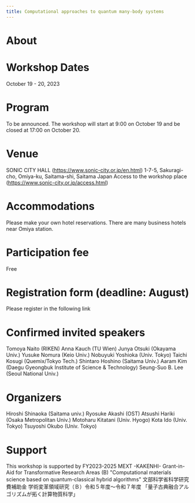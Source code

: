```yaml
---
title: Computational approaches to quantum many-body systems
---
```


# About

# Workshop Dates 
October 19 - 20, 2023

# Program
To be announced. 
The workshop will start at 9:00 on October 19 and be closed at 17:00 on October 20.

# Venue
SONIC CITY HALL (https://www.sonic-city.or.jp/en.html)
1-7-5, Sakuragi-cho, Omiya-ku, Saitama-shi, Saitama Japan
Access to the workshop place (https://www.sonic-city.or.jp/access.html)

# Accommodations
Please make your own hotel reservations. There are many business hotels near Omiya station.

# Participation fee
Free

# Registration form (deadline: August) 
Please register in the following link  

# Confirmed invited speakers
Tomoya Naito (RIKEN)
Anna Kauch (TU Wien)
Junya Otsuki (Okayama Univ.)
Yusuke Nomura (Keio Univ.)
Nobuyuki Yoshioka (Univ. Tokyo)
Taichi Kosugi (Quemix/Tokyo Tech.)
Shintaro Hoshino (Saitama Univ.)
Aaram Kim (Daegu Gyeongbuk Institute of Science & Technology)
Seung-Suo B. Lee (Seoul National Univ.)

# Organizers
Hiroshi Shinaoka (Saitama univ.)
Ryosuke Akashi (OST)
Atsushi Hariki (Osaka Metropolitan Univ.)
Motoharu Kitatani (Univ. Hyogo)
Kota Ido (Univ. Tokyo)
Tsuyoshi Okubo (Univ. Tokyo)

# Support
This workshop is supported by 
FY2023-2025 MEXT -KAKENHI- Grant-in-Aid for Transformative Research Areas (B)
"Computational materials science based on quantum-classical hybrid algorithms"
文部科学省科学研究費補助金 学術変革領域研究（Ｂ）令和５年度～令和７年度
「量子古典融合アルゴリズムが拓く計算物質科学」
